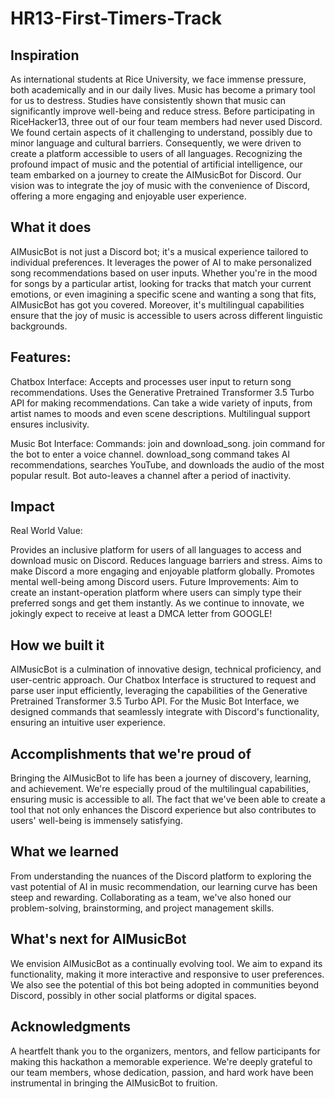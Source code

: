 # HR13-First-Timers-Track

## Inspiration
As international students at Rice University, we face immense pressure, both academically and in our daily lives. Music has become a primary tool for us to destress. Studies have consistently shown that music can significantly improve well-being and reduce stress. Before participating in RiceHacker13, three out of our four team members had never used Discord. We found certain aspects of it challenging to understand, possibly due to minor language and cultural barriers. Consequently, we were driven to create a platform accessible to users of all languages. Recognizing the profound impact of music and the potential of artificial intelligence, our team embarked on a journey to create the AIMusicBot for Discord. Our vision was to integrate the joy of music with the convenience of Discord, offering a more engaging and enjoyable user experience.

## What it does
AIMusicBot is not just a Discord bot; it's a musical experience tailored to individual preferences. It leverages the power of AI to make personalized song recommendations based on user inputs. Whether you're in the mood for songs by a particular artist, looking for tracks that match your current emotions, or even imagining a specific scene and wanting a song that fits, AIMusicBot has got you covered. Moreover, it's multilingual capabilities ensure that the joy of music is accessible to users across different linguistic backgrounds.

## Features:
Chatbox Interface:
Accepts and processes user input to return song recommendations.
Uses the Generative Pretrained Transformer 3.5 Turbo API for making recommendations.
Can take a wide variety of inputs, from artist names to moods and even scene descriptions.
Multilingual support ensures inclusivity.


Music Bot Interface:
Commands: join and download_song.
join command for the bot to enter a voice channel.
download_song command takes AI recommendations, searches YouTube, and downloads the audio of the most popular result.
Bot auto-leaves a channel after a period of inactivity.
## Impact
Real World Value:

Provides an inclusive platform for users of all languages to access and download music on Discord.
Reduces language barriers and stress.
Aims to make Discord a more engaging and enjoyable platform globally.
Promotes mental well-being among Discord users.
Future Improvements:
Aim to create an instant-operation platform where users can simply type their preferred songs and get them instantly.
As we continue to innovate, we jokingly expect to receive at least a DMCA letter from GOOGLE!

## How we built it
AIMusicBot is a culmination of innovative design, technical proficiency, and user-centric approach. Our Chatbox Interface is structured to request and parse user input efficiently, leveraging the capabilities of the Generative Pretrained Transformer 3.5 Turbo API. For the Music Bot Interface, we designed commands that seamlessly integrate with Discord's functionality, ensuring an intuitive user experience.

## Accomplishments that we're proud of
Bringing the AIMusicBot to life has been a journey of discovery, learning, and achievement. We're especially proud of the multilingual capabilities, ensuring music is accessible to all. The fact that we've been able to create a tool that not only enhances the Discord experience but also contributes to users' well-being is immensely satisfying.

## What we learned
From understanding the nuances of the Discord platform to exploring the vast potential of AI in music recommendation, our learning curve has been steep and rewarding. Collaborating as a team, we've also honed our problem-solving, brainstorming, and project management skills.

## What's next for AIMusicBot
We envision AIMusicBot as a continually evolving tool. We aim to expand its functionality, making it more interactive and responsive to user preferences. We also see the potential of this bot being adopted in communities beyond Discord, possibly in other social platforms or digital spaces.

## Acknowledgments
A heartfelt thank you to the organizers, mentors, and fellow participants for making this hackathon a memorable experience. We're deeply grateful to our team members, whose dedication, passion, and hard work have been instrumental in bringing the AIMusicBot to fruition.


